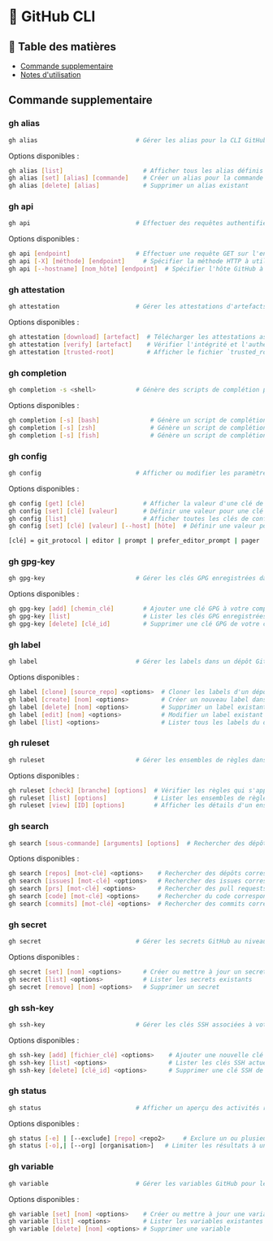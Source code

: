 # 📘 GitHub CLI

## 📑 Table des matières

- [Commande supplementaire](#commande-de-base)
- [Notes d'utilisation](#📝-notes-dutilisation)

## Commande supplementaire

### gh alias
```bash
gh alias                           # Gérer les alias pour la CLI GitHub
```

Options disponibles :

```bash
gh alias [list]                      # Afficher tous les alias définis
gh alias [set] [alias] [commande]    # Créer un alias pour la commande
gh alias [delete] [alias]            # Supprimer un alias existant
```

### gh api
```bash
gh api                             # Effectuer des requêtes authentifiées vers l'API GitHub.

```

Options disponibles :

```bash
gh api [endpoint]                  # Effectuer une requête GET sur l'endpoint spécifié
gh api [-X] [méthode] [endpoint]     # Spécifier la méthode HTTP à utiliser : GET, POST, PUT, DELETE, PATCH
gh api [--hostname] [nom_hôte] [endpoint]  # Spécifier l'hôte GitHub à utiliser (par défaut : github.com)

```

### gh attestation
```bash
gh attestation                     # Gérer les attestations d'artefacts dans GitHub Actions

```

Options disponibles :

```bash
gh attestation [download] [artefact]  # Télécharger les attestations associées à un artefact
gh attestation [verify] [artefact]    # Vérifier l'intégrité et l'authenticité d'un artefact
gh attestation [trusted-root]         # Afficher le fichier `trusted_root.jsonl` pour une vérification hors ligne

```

### gh completion
```bash
gh completion -s <shell>           # Génère des scripts de complétion pour le shell spécifié

```

Options disponibles :

```bash
gh completion [-s] [bash]              # Génère un script de complétion pour Bash
gh completion [-s] [zsh]               # Génère un script de complétion pour Zsh
gh completion [-s] [fish]              # Génère un script de complétion pour Fish

```
### gh config
```bash
gh config                          # Afficher ou modifier les paramètres de configuration de gh

```

Options disponibles :

```bash
gh config [get] [clé]                # Afficher la valeur d'une clé de configuration spécifique
gh config [set] [clé] [valeur]       # Définir une valeur pour une clé de configuration spécifique
gh config [list]                     # Afficher toutes les clés de configuration et leurs valeurs
gh config [set] [clé] [valeur] [--host] [hôte]  # Définir une valeur pour une clé de configuration spécifique à un hôte

[clé] = git_protocol | editor | prompt | prefer_editor_prompt | pager | http_unix_socket | browser

```

### gh gpg-key
```bash
gh gpg-key                         # Gérer les clés GPG enregistrées dans votre compte GitHub

```

Options disponibles :

```bash
gh gpg-key [add] [chemin_clé]        # Ajouter une clé GPG à votre compte GitHub
gh gpg-key [list]                    # Lister les clés GPG enregistrées dans votre compte
gh gpg-key [delete] [clé_id]         # Supprimer une clé GPG de votre compte GitHub

```

### gh label
```bash
gh label                           # Gérer les labels dans un dépôt GitHub

```

Options disponibles :
```bash
gh label [clone] [source_repo] <options>  # Cloner les labels d'un dépôt source vers un dépôt cible
gh label [create] [nom] <options>         # Créer un nouveau label dans le dépôt
gh label [delete] [nom] <options>         # Supprimer un label existant du dépôt
gh label [edit] [nom] <options>           # Modifier un label existant dans le dépôt
gh label [list] <options>                 # Lister tous les labels du dépôt

```

### gh ruleset
```bash
gh ruleset                         # Gérer les ensembles de règles dans un dépôt GitHub

```

Options disponibles :

```bash
gh ruleset [check] [branche] [options]  # Vérifier les règles qui s'appliquent à une branche spécifique
gh ruleset [list] [options]             # Lister les ensembles de règles pour un dépôt ou une organisation
gh ruleset [view] [ID] [options]        # Afficher les détails d'un ensemble de règles spécifique

```

### gh search
```bash
gh search [sous-commande] [arguments] [options]  # Rechercher des dépôts, des issues, des pull requests, du code ou des commits sur GitHub

```

Options disponibles :

```bash
gh search [repos] [mot-clé] <options>    # Rechercher des dépôts correspondant à des mots-clés
gh search [issues] [mot-clé] <options>   # Rechercher des issues correspondant à des mots-clés
gh search [prs] [mot-clé] <options>      # Rechercher des pull requests correspondant à des mots-clés
gh search [code] [mot-clé] <options>     # Rechercher du code correspondant à des mots-clés
gh search [commits] [mot-clé] <options>  # Rechercher des commits correspondant à des mots-clés

```

### gh secret
```bash
gh secret                          # Gérer les secrets GitHub au niveau du dépôt, de l'organisation ou de l'utilisateur

```

Options disponibles :

```bash
gh secret [set] [nom] <options>      # Créer ou mettre à jour un secret
gh secret [list] <options>           # Lister les secrets existants
gh secret [remove] [nom] <options>   # Supprimer un secret

```
### gh ssh-key
```bash
gh ssh-key                         # Gérer les clés SSH associées à votre compte GitHub


```

Options disponibles :

```bash
gh ssh-key [add] [fichier_clé] <options>    # Ajouter une nouvelle clé SSH à votre compte GitHub
gh ssh-key [list] <options>                 # Lister les clés SSH actuellement associées à votre compte
gh ssh-key [delete] [clé_id] <options>      # Supprimer une clé SSH de votre compte GitHub

```

### gh status

```bash
gh status                          # Afficher un aperçu des activités récentes sur GitHub
```

Options disponibles :

```bash
gh status [-e] | [--exclude] [repo] <repo2>     # Exclure un ou plusieurs dépôts spécifiques des résultats
gh status [-o],| [--org] [organisation>]   # Limiter les résultats à une organisation spécifique

```

### gh variable

```bash
gh variable                        # Gérer les variables GitHub pour les workflows Actions
```

Options disponibles :

```bash
gh variable [set] [nom] <options>    # Créer ou mettre à jour une variable
gh variable [list] <options>         # Lister les variables existantes
gh variable [delete] [nom] <options> # Supprimer une variable

```



